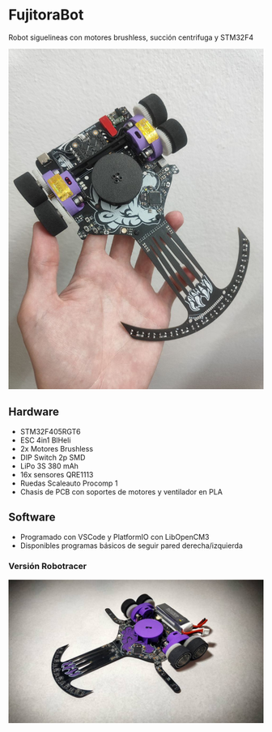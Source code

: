 # FujitoraBot
Robot siguelineas con motores brushless, succión centrifuga y STM32F4

![FujitoraBot](./images/FujitoraBot_finish_2.png "FujitoraBot")

## Hardware
- STM32F405RGT6
- ESC 4in1 BlHeli
- 2x Motores Brushless
- DIP Switch 2p SMD
- LiPo 3S 380 mAh
- 16x sensores QRE1113
- Ruedas Scaleauto Procomp 1
- Chasis de PCB con soportes de motores y ventilador en PLA

## Software
- Programado con VSCode y PlatformIO con LibOpenCM3
- Disponibles programas básicos de seguir pared derecha/izquierda

### Versión Robotracer
![FujitoraBot](./images/FujitoraBot_finish_1.png "FujitoraBot")
